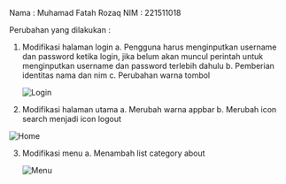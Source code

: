 Nama : Muhamad Fatah Rozaq
NIM : 221511018

Perubahan yang dilakukan :
1. Modifikasi halaman login
   a. Pengguna harus menginputkan username dan password ketika login, jika belum akan muncul perintah untuk menginputkan username dan password terlebih dahulu
   b. Pemberian identitas nama dan nim
   c. Perubahan warna tombol

      ![Login](https://github.com/FatahRozaq/proyek4-pertemuan3/assets/89440284/f38d5ad1-49af-4c7e-9d49-1f9f7bad9438)
   
2. Modifikasi halaman utama
   a. Merubah warna appbar
   b. Merubah icon search menjadi icon logout

  ![Home](https://github.com/FatahRozaq/proyek4-pertemuan3/assets/89440284/912ef95a-28d2-4677-b071-95081c9e469c)

   
3. Modifikasi menu
  a. Menambah list category about

   ![Menu](https://github.com/FatahRozaq/proyek4-pertemuan3/assets/89440284/71664961-3fc3-47b3-b020-217aa22aa3e3)

